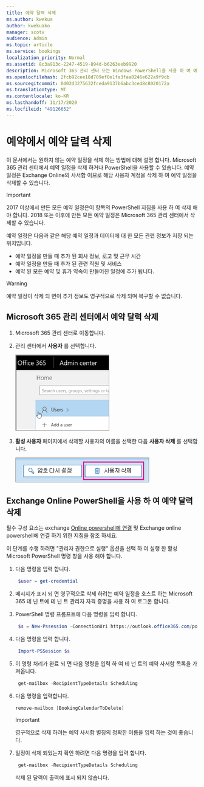 ```yaml
---
title: 예약 달력 삭제
ms.author: kwekua
author: kwekuako
manager: scotv
audience: Admin
ms.topic: article
ms.service: bookings
localization_priority: Normal
ms.assetid: 8c3a913c-2247-4519-894d-b6263eeb9920
description: Microsoft 365 관리 센터 또는 Windows PowerShell을 사용 하 여 예약 일정을 삭제할 수 있습니다.
ms.openlocfilehash: 2fcb92cee18d709ef0e1fa3faa0246e622a9f9db
ms.sourcegitcommit: 0402d3275632fceda9137b6abc3ce48c8020172a
ms.translationtype: MT
ms.contentlocale: ko-KR
ms.lasthandoff: 11/17/2020
ms.locfileid: "49126652"
---
```

# <a name="delete-a-booking-calendar-in-bookings"></a>예약에서 예약 달력 삭제

이 문서에서는 원하지 않는 예약 일정을 삭제 하는 방법에 대해 설명 합니다. Microsoft 365 관리 센터에서 예약 일정을 삭제 하거나 PowerShell을 사용할 수 있습니다. 예약 일정은 Exchange Online의 사서함 이므로 해당 사용자 계정을 삭제 하 여 예약 일정을 삭제할 수 있습니다.

> [!IMPORTANT]
> 2017 이상에서 만든 모든 예약 일정은이 항목의 PowerShell 지침을 사용 하 여 삭제 해야 합니다. 2018 또는 이후에 만든 모든 예약 일정은 Microsoft 365 관리 센터에서 삭제할 수 있습니다.

예약 일정은 다음과 같은 해당 예약 일정과 데이터에 대 한 모든 관련 정보가 저장 되는 위치입니다.

- 예약 일정을 만들 때 추가 된 회사 정보, 로고 및 근무 시간
- 예약 일정을 만들 때 추가 된 관련 직원 및 서비스
- 예약 된 모든 예약 및 휴가 약속이 만들어진 일정에 추가 됩니다.

> [!WARNING]
> 예약 일정이 삭제 되 면이 추가 정보도 영구적으로 삭제 되며 복구할 수 없습니다.

## <a name="delete-a-booking-calendar-in-the-microsoft-365-admin-center"></a>Microsoft 365 관리 센터에서 예약 달력 삭제

1. Microsoft 365 관리 센터로 이동합니다.

1. 관리 센터에서 **사용자** 를 선택합니다.

   ![Microsoft 365 관리 센터의 사용자 UI의 이미지](../media/bookings-admin-center-users.png)

1. **활성 사용자** 페이지에서 삭제할 사용자의 이름을 선택한 다음 **사용자 삭제** 를 선택합니다.

   ![Microsoft 365 관리 센터의 사용자 UI 삭제 이미지](../media/bookings-delete-user.png)

## <a name="delete-a-booking-calendar-using-exchange-online-powershell"></a>Exchange Online PowerShell을 사용 하 여 예약 달력 삭제

필수 구성 요소는 exchange [Online powershell에 연결](https://docs.microsoft.com/powershell/exchange/exchange-online-powershell-v2?view=exchange-ps) 및 Exchange online powershell에 연결 하기 위한 지침을 참조 하세요.

이 단계를 수행 하려면 "관리자 권한으로 실행" 옵션을 선택 하 여 실행 한 활성 Microsoft PowerShell 명령 창을 사용 해야 합니다.

1. 다음 명령을 입력 합니다.

   ```PowerShell
    $user = get-credential
   ```

1. 메시지가 표시 되 면 영구적으로 삭제 하려는 예약 일정을 호스트 하는 Microsoft 365 테 넌 트에 테 넌 트 관리자 자격 증명을 사용 하 여 로그온 합니다.

1. PowerShell 명령 프롬프트에 다음 명령을 입력 합니다.

   ```PowerShell
    $s = New-Pssession -ConnectionUri https://outlook.office365.com/powershell-liveid -Credential $user -Authentication basic -AllowRedirection -ConfigurationName Microsoft.Exchange
   ```

1. 다음 명령을 입력 합니다.

   ```PowerShell
    Import-PSSession $s
   ```

1. 이 명령 처리가 완료 되 면 다음 명령을 입력 하 여 테 넌 트의 예약 사서함 목록을 가져옵니다.

   ```PowerShell
    get-mailbox -RecipientTypeDetails Scheduling
   ```

1. 다음 명령을 입력합니다.

   ```PowerShell
   remove-mailbox [BookingCalendarToDelete]
   ```

   > [!IMPORTANT]
   > 영구적으로 삭제 하려는 예약 사서함 별칭의 정확한 이름을 입력 하는 것이 좋습니다.

1. 일정이 삭제 되었는지 확인 하려면 다음 명령을 입력 합니다.

   ```PowerShell
    get-mailbox -RecipientTypeDetails Scheduling
   ```

   삭제 된 달력이 출력에 표시 되지 않습니다.
